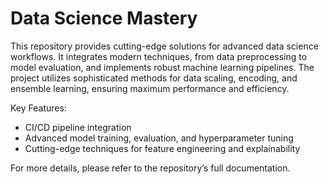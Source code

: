 # Data Science Mastery

This repository provides cutting-edge solutions for advanced data science workflows. It integrates modern techniques, from data preprocessing to model evaluation, and implements robust machine learning pipelines. The project utilizes sophisticated methods for data scaling, encoding, and ensemble learning, ensuring maximum performance and efficiency.

Key Features:
- CI/CD pipeline integration
- Advanced model training, evaluation, and hyperparameter tuning
- Cutting-edge techniques for feature engineering and explainability

For more details, please refer to the repository’s full documentation.
